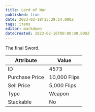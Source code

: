 ```yaml
---
title: Lord of War
published: true
date: 2023-02-18T15:29:14.000Z
tags: items
editor: markdown
dateCreated: 2023-02-16T00:00:00.000Z
---
```


The final Sword.

|Attribute|Value|
|-|-|
|ID|4573|
|Purchase Price|10,000 Flips|
|Sell Price|5,000 Flips|
|Type|Weapon|
|Stackable|No|

